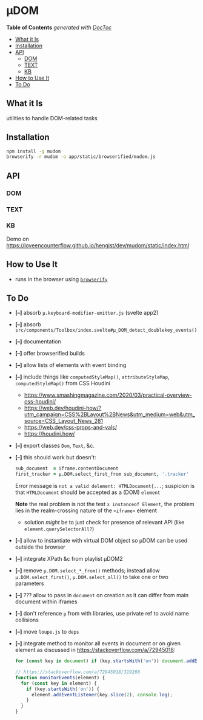 

# µDOM



<!-- START doctoc generated TOC please keep comment here to allow auto update -->
<!-- DON'T EDIT THIS SECTION, INSTEAD RE-RUN doctoc TO UPDATE -->
**Table of Contents**  *generated with [DocToc](https://github.com/thlorenz/doctoc)*

- [What it Is](#what-it-is)
- [Installation](#installation)
- [API](#api)
  - [DOM](#dom)
  - [TEXT](#text)
  - [KB](#kb)
- [How to Use It](#how-to-use-it)
- [To Do](#to-do)

<!-- END doctoc generated TOC please keep comment here to allow auto update -->


## What it Is

utilities to handle DOM-related tasks

## Installation

```bash
npm install -g mudom
browserify -r mudom -o app/static/browserified/mudom.js
```

## API

### DOM
### TEXT



### KB

Demo on https://loveencounterflow.github.io/hengist/dev/mudom/static/index.html

## How to Use It

* runs in the browser using [`browserify`](https://github.com/browserify/browserify)

## To Do

* **[–]** absorb `µ.keyboard-modifier-emitter.js` (svelte app2)
* **[–]** absorb `src/components/Toolbox/index.svelte#µ_DOM_detect_doublekey_events()`
* **[–]** documentation
* **[–]** offer browserified builds
* **[–]** allow lists of elements with event binding
* **[–]** include things like `computedStyleMap()`, `attributeStyleMap`, `computedStyleMap()` from CSS Houdini
  * https://www.smashingmagazine.com/2020/03/practical-overview-css-houdini/
  * https://web.dev/houdini-how/?utm_campaign=CSS%2BLayout%2BNews&utm_medium=web&utm_source=CSS_Layout_News_281
  * https://web.dev/css-props-and-vals/
  * https://houdini.how/
* **[–]** export classes `Dom`, `Text`, &c.
* **[–]** this should work but doesn't:

  ```coffee
  sub_document  = iframe.contentDocument
  first_tracker = µ.DOM.select_first_from sub_document, '.tracker'
  ```

  Error message is `not a valid delement: HTMLDocument{...`; suspicion is that `HTMLDocument` should be
  accepted as a (DOM) `element`

  **Note** the real problem is not the test `x instanceof Element`, the problem lies in the realm-crossing
  nature of the `<iframe>` element
  * solution *might* be to just check for presence of relevant API (like `element.querySelectorAll?`)

* **[–]** allow to instantiate with virtual DOM object so µDOM can be used outside the browser
* **[–]** integrate XPath &c from playlist µDOM2
* **[–]** remove `µ.DOM.select_*_from()` methods; instead allow `µ.DOM.select_first()`, `µ.DOM.select_all()`
  to take one or two parameters
* **[–]** ??? allow to pass in `document` on creation as it can differ from main document within iframes
* **[–]** don't reference `µ` from with libraries, use private ref to avoid name collisions
* **[–]** move `loupe.js` to `deps`
* **[–]** integrate method to monitor all events in document or on given element as discussed in
  https://stackoverflow.com/a/72945018:

  ```js
  for (const key in document) if (key.startsWith('on')) document.addEventListener(key.slice(2), console.log);
  ```

  ```js
  // https://stackoverflow.com/a/72945018/319266
  function monitorEvents(element) {
    for (const key in element) {
      if (key.startsWith('on')) {
        element.addEventListener(key.slice(2), console.log);
      }
    }
  }
  ```


